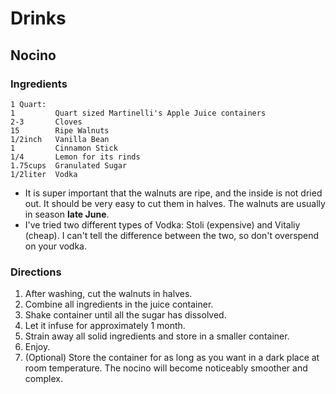 # Drinks
## Nocino
### Ingredients
```
1 Quart:
1         Quart sized Martinelli's Apple Juice containers
2-3       Cloves
15        Ripe Walnuts
1/2inch   Vanilla Bean
1         Cinnamon Stick
1/4       Lemon for its rinds
1.75cups  Granulated Sugar
1/2liter  Vodka
```
- It is super important that the walnuts are ripe, and the inside is not dried out. It should be very easy to cut them in halves. The walnuts are usually in season **late June**.
- I've tried two different types of Vodka: Stoli (expensive) and Vitaliy (cheap). I can't tell the difference between the two, so don't overspend on your vodka.

### Directions
1. After washing, cut the walnuts in halves.
2. Combine all ingredients in the juice container.
3. Shake container until all the sugar has dissolved.
4. Let it infuse for approximately 1 month.
5. Strain away all solid ingredients and store in a smaller container.
6. Enjoy.
7. (Optional) Store the container for as long as you want in a dark place at room temperature. The nocino will become noticeably smoother and complex.



